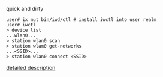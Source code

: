 quick and dirty

```shell
user# ix mut bin/iwd/ctl # install iwctl into user realm
user# iwctl
> device list
...wlan0...
> station wlan0 scan
> station wlam0 get-networks
...<SSID>...
> station wlan0 connect <SSID>
```

[detailed description](https://wiki.archlinux.org/title/Iwd#iwctl)
